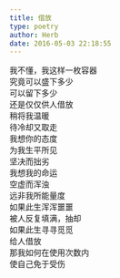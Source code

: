 ```yaml
---  
title: 借放  
type: poetry  
author: Herb  
date: 2016-05-03 22:18:55    
---  
```

我不懂，我这样一枚容器  
究竟可以盛下多少  
可以留下多少  
还是仅仅供人借放  
稍将我温暖  
待冷却又取走    
我想你的态度  
为我生平所见  
坚决而拙劣  
我想我的命运  
空虚而浑浊  
远非我所能量度    
如果此生浑浑噩噩  
被人反复填满，抽却  
如果此生寻寻觅觅  
给人借放  
那我如何在使用次数内  
使自己免于受伤